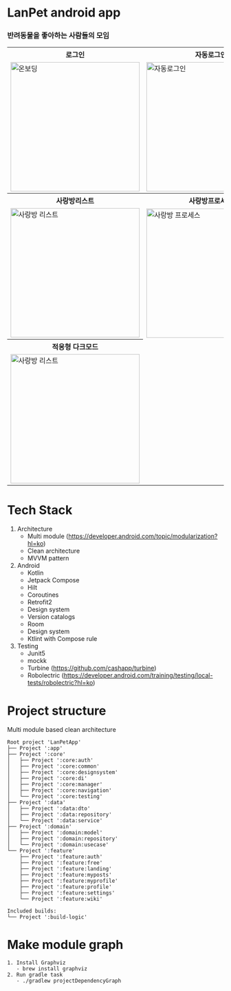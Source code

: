 # LanPet android app
### 반려동물을 좋아하는 사람들의 모임

<table>
          <th>로그인</th>      <th>자동로그인</th>      <th>인증</th>
  <tr>
    <td><img src="https://github.com/user-attachments/assets/e1da2c4f-d122-413b-a4cb-5e0306ff80d6" width="300" alt="온보딩"></td>
    <td><img src="https://github.com/user-attachments/assets/266ec0f2-f8d5-46cd-9218-1083f30cab20" width="300" alt="자동로그인"></td>
    <td><img src="https://github.com/user-attachments/assets/34f6c41b-120e-4ce9-b6b1-8209629fefa6" width="300" alt="인증해제"></td>
  </tr>
     <th>사랑방리스트</th>      <th>사랑방프로세스</th>      <th>프로필프로세스</th>
  <tr>
    <td><img src="https://github.com/user-attachments/assets/06389714-c71f-4722-adcf-6189f860e8b4" width="300" alt="사랑방 리스트"></td>
    <td><img src="https://github.com/user-attachments/assets/d30d21ab-f20d-4944-a3ed-650b787302aa" width="300" alt="사랑방 프로세스"></td>
    <td><img src="https://github.com/user-attachments/assets/098be209-2ba7-4a21-a170-283f4c3fcdcf" width="300" alt="프로필"></td>
  </tr>
           <th>적응형 다크모드</th>  
<tr>   
    <td><img src="https://github.com/user-attachments/assets/a9bee07f-55eb-46bb-87ae-705cee5ccb66" width="300" alt="사랑방 리스트"></td>
  </tr>
</table>





# Tech Stack


1. Architecture
    - Multi module (https://developer.android.com/topic/modularization?hl=ko)
    - Clean architecture
    - MVVM pattern
2. Android
    - Kotlin
    - Jetpack Compose
    - Hilt
    - Coroutines
    - Retrofit2
    - Design system
    - Version catalogs
    - Room
    - Design system
    - Ktlint with Compose rule
3. Testing
    - Junit5
    - mockk
    - Turbine (https://github.com/cashapp/turbine)
    - Robolectric (https://developer.android.com/training/testing/local-tests/robolectric?hl=ko)

# Project structure

Multi module based clean architecture

```
Root project 'LanPetApp'
├── Project ':app'
├── Project ':core'
│   ├── Project ':core:auth'
│   ├── Project ':core:common'
│   ├── Project ':core:designsystem'
│   ├── Project ':core:di'
│   ├── Project ':core:manager'
│   ├── Project ':core:navigation'
│   └── Project ':core:testing'
├── Project ':data'
│   ├── Project ':data:dto'
│   ├── Project ':data:repository'
│   └── Project ':data:service'
├── Project ':domain'
│   ├── Project ':domain:model'
│   ├── Project ':domain:repository'
│   └── Project ':domain:usecase'
└── Project ':feature'
    ├── Project ':feature:auth'
    ├── Project ':feature:free'
    ├── Project ':feature:landing'
    ├── Project ':feature:myposts'
    ├── Project ':feature:myprofile'
    ├── Project ':feature:profile'
    ├── Project ':feature:settings'
    └── Project ':feature:wiki'

Included builds:
└── Project ':build-logic'
```

# Make module graph

```
1. Install Graphviz
   - brew install graphviz
2. Run gradle task
   - ./gradlew projectDependencyGraph
```
